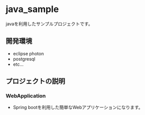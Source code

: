 # java_sample
javaを利用したサンプルプロジェクトです。

 ## 開発環境
  - eclipse photon
  - postgresql
  - etc...
## プロジェクトの説明
### WebApplication
 - Spring bootを利用した簡単なWebアプリケーションになります。
